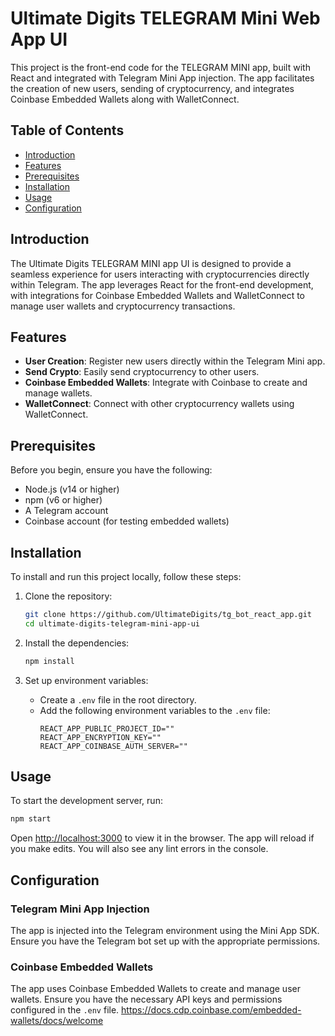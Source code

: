 # Ultimate Digits TELEGRAM Mini Web App UI

This project is the front-end code for the TELEGRAM MINI app, built with React and integrated with Telegram Mini App injection. The app facilitates the creation of new users, sending of cryptocurrency, and integrates Coinbase Embedded Wallets along with WalletConnect.

## Table of Contents

- [Introduction](#introduction)
- [Features](#features)
- [Prerequisites](#prerequisites)
- [Installation](#installation)
- [Usage](#usage)
- [Configuration](#configuration)

## Introduction

The Ultimate Digits TELEGRAM MINI app UI is designed to provide a seamless experience for users interacting with cryptocurrencies directly within Telegram. The app leverages React for the front-end development, with integrations for Coinbase Embedded Wallets and WalletConnect to manage user wallets and cryptocurrency transactions.

## Features

- **User Creation**: Register new users directly within the Telegram Mini app.
- **Send Crypto**: Easily send cryptocurrency to other users.
- **Coinbase Embedded Wallets**: Integrate with Coinbase to create and manage wallets.
- **WalletConnect**: Connect with other cryptocurrency wallets using WalletConnect.

## Prerequisites

Before you begin, ensure you have the following:

- Node.js (v14 or higher)
- npm (v6 or higher)
- A Telegram account
- Coinbase account (for testing embedded wallets)

## Installation

To install and run this project locally, follow these steps:

1. Clone the repository:
   ```bash
   git clone https://github.com/UltimateDigits/tg_bot_react_app.git
   cd ultimate-digits-telegram-mini-app-ui
   ```

2. Install the dependencies:
   ```bash
   npm install
   ```

3. Set up environment variables:
   - Create a `.env` file in the root directory.
   - Add the following environment variables to the `.env` file:
     ```env
     REACT_APP_PUBLIC_PROJECT_ID=""
     REACT_APP_ENCRYPTION_KEY=""
     REACT_APP_COINBASE_AUTH_SERVER=""
     ```

## Usage

To start the development server, run:

```bash
npm start
```

Open [http://localhost:3000](http://localhost:3000) to view it in the browser. The app will reload if you make edits. You will also see any lint errors in the console.

## Configuration

### Telegram Mini App Injection

The app is injected into the Telegram environment using the Mini App SDK. Ensure you have the Telegram bot set up with the appropriate permissions.

### Coinbase Embedded Wallets

The app uses Coinbase Embedded Wallets to create and manage user wallets. Ensure you have the necessary API keys and permissions configured in the `.env` file. https://docs.cdp.coinbase.com/embedded-wallets/docs/welcome 


